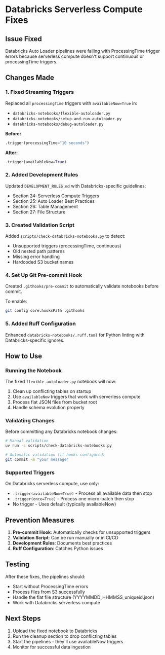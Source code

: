 # Databricks Serverless Compute Fixes

## Issue Fixed
Databricks Auto Loader pipelines were failing with ProcessingTime trigger errors because serverless compute doesn't support continuous or processingTime triggers.

## Changes Made

### 1. Fixed Streaming Triggers
Replaced all `processingTime` triggers with `availableNow=True` in:
- `databricks-notebooks/flexible-autoloader.py`
- `databricks-notebooks/setup-and-run-autoloader.py`
- `databricks-notebooks/debug-autoloader.py`

**Before:**
```python
.trigger(processingTime="10 seconds")
```

**After:**
```python
.trigger(availableNow=True)
```

### 2. Added Development Rules
Updated `DEVELOPMENT_RULES.md` with Databricks-specific guidelines:
- Section 24: Serverless Compute Triggers
- Section 25: Auto Loader Best Practices
- Section 26: Table Management
- Section 27: File Structure

### 3. Created Validation Script
Added `scripts/check-databricks-notebooks.py` to detect:
- Unsupported triggers (processingTime, continuous)
- Old nested path patterns
- Missing error handling
- Hardcoded S3 bucket names

### 4. Set Up Git Pre-commit Hook
Created `.githooks/pre-commit` to automatically validate notebooks before commit.

To enable:
```bash
git config core.hooksPath .githooks
```

### 5. Added Ruff Configuration
Enhanced `databricks-notebooks/.ruff.toml` for Python linting with Databricks-specific ignores.

## How to Use

### Running the Notebook
The fixed `flexible-autoloader.py` notebook will now:
1. Clean up conflicting tables on startup
2. Use `availableNow` triggers that work with serverless compute
3. Process flat JSON files from bucket root
4. Handle schema evolution properly

### Validating Changes
Before committing any Databricks notebook changes:
```bash
# Manual validation
uv run -s scripts/check-databricks-notebooks.py

# Automatic validation (if hooks configured)
git commit -m "your message"
```

### Supported Triggers
On Databricks serverless compute, use only:
- `.trigger(availableNow=True)` - Process all available data then stop
- `.trigger(once=True)` - Process one micro-batch then stop
- No trigger - Uses default (typically availableNow)

## Prevention Measures

1. **Pre-commit Hook**: Automatically checks for unsupported triggers
2. **Validation Script**: Can be run manually or in CI/CD
3. **Development Rules**: Documents best practices
4. **Ruff Configuration**: Catches Python issues

## Testing
After these fixes, the pipelines should:
- Start without ProcessingTime errors
- Process files from S3 successfully
- Handle the flat file structure (YYYYMMDD_HHMMSS_uniqueid.json)
- Work with Databricks serverless compute

## Next Steps
1. Upload the fixed notebook to Databricks
2. Run the cleanup section to drop conflicting tables
3. Start the pipelines - they'll use availableNow triggers
4. Monitor for successful data ingestion